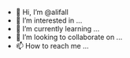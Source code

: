 - 👋 Hi, I’m @alifall
- 👀 I’m interested in ...
- 🌱 I’m currently learning ...
- 💞️ I’m looking to collaborate on ...
- 📫 How to reach me ...

<!---
alifall/alifall is a ✨ special ✨ repository because its `README.md` (this file) appears on your GitHub profile.
You can click the Preview link to take a look at your changes.
--->
